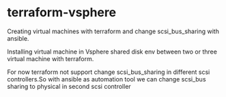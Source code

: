 # terraform-vsphere
Creating virtual machines with terraform and change scsi_bus_sharing with ansible.

Installing virtual machine in Vsphere shared disk env between two or three virtual machine with terraform.

For now terraform not support change scsi_bus_sharing in different scsi controllers.So with ansible as automation tool we can change scsi_bus sharing to physical in second scsi controller
